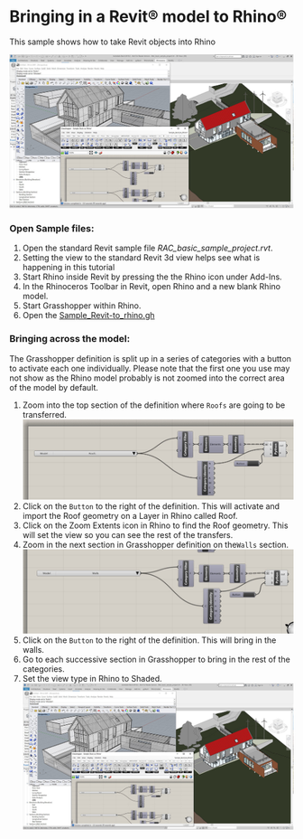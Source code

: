 # Bringing in a Revit&reg; model to Rhino&reg;
This sample shows how to take Revit objects into Rhino

![Revit Geometry brought into Rhino](revit-to-rhino-final.jpg)

### Open Sample files:

1. Open the standard Revit sample file *RAC_basic_sample_project.rvt*.
1. Setting the view to the standard Revit 3d view helps see what is happening in this tutorial 
1. Start Rhino inside Revit by pressing the the Rhino icon under Add-Ins.
1. In the Rhinoceros Toolbar in Revit, open Rhino and a new blank Rhino model.
1. Start Grasshopper within Rhino.
1. Open the [Sample_Revit-to_rhino.gh](Sample_Revit_to_Rhino.gh)

### Bringing across the model:

The Grasshopper definition is split up in a series of categories with a button to activate each one individually.  Please note that the first one you use may not show as the Rhino model probably is not zoomed into the correct area of the model by default.

1. Zoom into the top section of the definition where `Roofs` are going to be transferred. ![Revit Roof brought into Rhino](revit-to-rhino-roof.jpg)
2. Click on the `Button` to the right of the definition.  This will activate and import the Roof geometry on a Layer in Rhino called Roof. 
3. Click on the Zoom Extents icon in Rhino to find the Roof geometry.  This will set the view so you can see the rest of the transfers.
4. Zoom in the next section in Grasshopper definition on the`Walls` section. ![Revit Roof brought into Rhino](revit-to-rhino-walls.jpg)
5. Click on the `Button` to the right of the definition. This will bring in the walls.
6. Go to each successive section in Grasshopper to bring in the rest of the categories.
7. Set the view type in Rhino to Shaded. ![Revit Geometry brought into Rhino](revit-to-rhino-final.jpg)


